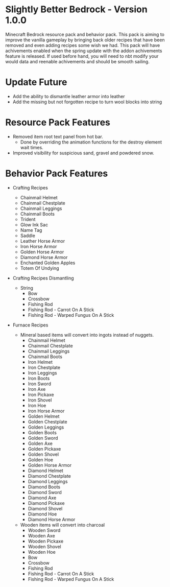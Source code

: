 # Slightly Better Bedrock - Version 1.0.0
Minecraft Bedrock resource pack and behavior pack. This pack is aiming to improve the vanilla gameplay by bringing back older recipes that have been removed and even adding recipes some wish we had. This pack will have achivements enabled when the spring update with the addon achivements feature is released. If used before hand, you will need to nbt modify your would data and reenable achivements and should be smooth sailing.

# Update Future
  - Add the ability to dismantle leather armor into leather
  - Add the missing but not forgotten recipe to turn wool blocks into string

# Resource Pack Features
- Removed item root text panel from hot bar.
  - Done by overriding the animation functions for the destroy element wait times.
- Improved visibility for suspicious sand, gravel and powdered snow.

# Behavior Pack Features
- Crafting Recipes
  - Chainmail Helmet
  - Chainmail Chestplate
  - Chainmail Leggings
  - Chainmail Boots
  - Trident
  - Glow Ink Sac
  - Name Tag
  - Saddle
  - Leather Horse Armor
  - Iron Horse Armor
  - Golden Horse Armor
  - Diamond Horse Armor
  - Enchanted Golden Apples
  - Totem Of Undying

- Crafting Recipes Dismantling
  - String
    - Bow
    - Crossbow
    - Fishing Rod
    - Fishing Rod - Carrot On A Stick
    - Fishing Rod - Warped Fungus On A Stick

- Furnace Recipes
  - Mineral based items will convert into ingots instead of nuggets.
    - Chainmail Helmet
    - Chainmail Chestplate
    - Chainmail Leggings
    - Chainmail Boots
    - Iron Helmet
    - Iron Chestplate
    - Iron Leggings
    - Iron Boots
    - Iron Sword
    - Iron Axe
    - Iron Pickaxe
    - Iron Shovel
    - Iron Hoe
    - Iron Horse Armor
    - Golden Helmet
    - Golden Chestplate
    - Golden Leggings
    - Golden Boots
    - Golden Sword
    - Golden Axe
    - Golden Pickaxe
    - Golden Shovel
    - Golden Hoe
    - Golden Horse Armor
    - Diamond Helmet
    - Diamond Chestplate
    - Diamond Leggings
    - Diamond Boots
    - Diamond Sword
    - Diamond Axe
    - Diamond Pickaxe
    - Diamond Shovel
    - Diamond Hoe
    - Diamond Horse Armor
  - Wooden items will convert into charcoal
    - Wooden Sword
    - Wooden Axe
    - Wooden Pickaxe
    - Wooden Shovel
    - Wooden Hoe
    - Bow
    - Crossbow
    - Fishing Rod
    - Fishing Rod - Carrot On A Stick
    - Fishing Rod - Warped Fungus On A Stick
